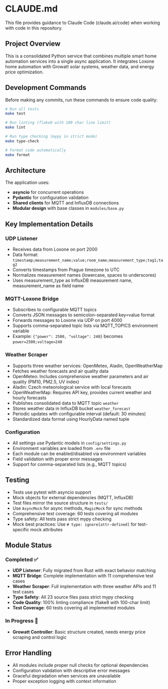 # CLAUDE.md

This file provides guidance to Claude Code (claude.ai/code) when working with code in this repository.

## Project Overview

This is a consolidated Python service that combines multiple smart home automation services into a single async application. It integrates Loxone home automation with Growatt solar systems, weather data, and energy price optimization.

## Development Commands

Before making any commits, run these commands to ensure code quality:

```bash
# Run all tests
make test

# Run linting (flake8 with 100 char line limit)
make lint

# Run type checking (mypy in strict mode)
make type-check

# Format code automatically
make format
```

## Architecture

The application uses:
- **asyncio** for concurrent operations
- **Pydantic** for configuration validation
- **Shared clients** for MQTT and InfluxDB connections
- **Modular design** with base classes in `modules/base.py`

## Key Implementation Details

### UDP Listener
- Receives data from Loxone on port 2000
- Data format: `timestamp;measurement_name;value;room_name;measurement_type;tag1;tag2`
- Converts timestamps from Prague timezone to UTC
- Normalizes measurement names (lowercase, spaces to underscores)
- Uses measurement_type as InfluxDB measurement name, measurement_name as field name

### MQTT-Loxone Bridge
- Subscribes to configurable MQTT topics
- Converts JSON messages to semicolon-separated key=value format
- Forwards messages to Loxone via UDP on port 4000
- Supports comma-separated topic lists via MQTT_TOPICS environment variable
- Example: `{"power": 2500, "voltage": 240}` becomes `power=2500;voltage=240`

### Weather Scraper
- Supports three weather services: OpenMeteo, Aladin, OpenWeatherMap
- Fetches weather forecasts and air quality data
- OpenMeteo: Includes comprehensive weather parameters and air quality (PM10, PM2.5, UV index)
- Aladin: Czech meteorological service with local forecasts
- OpenWeatherMap: Requires API key, provides current weather and hourly forecasts
- Publishes consolidated data to MQTT topic `weather`
- Stores weather data in InfluxDB bucket `weather_forecast`
- Periodic updates with configurable interval (default: 30 minutes)
- Standardized data format using HourlyData named tuple

### Configuration
- All settings use Pydantic models in `config/settings.py`
- Environment variables are loaded from `.env` file
- Each module can be enabled/disabled via environment variables
- Field validation with proper error messages
- Support for comma-separated lists (e.g., MQTT topics)

## Testing

- Tests use pytest with asyncio support
- Mock objects for external dependencies (MQTT, InfluxDB)
- Test files mirror the source structure in `tests/`
- Use `AsyncMock` for async methods, `MagicMock` for sync methods
- Comprehensive test coverage: 60 tests covering all modules
- Type safety: All tests pass strict mypy checking
- Mock best practices: Use `# type: ignore[attr-defined]` for test-specific mock attributes

## Module Status

### Completed ✅
- **UDP Listener**: Fully migrated from Rust with exact behavior matching
- **MQTT Bridge**: Complete implementation with 11 comprehensive test cases
- **Weather Scraper**: Full implementation with three weather APIs and 11 test cases
- **Type Safety**: All 23 source files pass strict mypy checking
- **Code Quality**: 100% linting compliance (flake8 with 100-char limit)
- **Test Coverage**: 60 tests covering all implemented modules

### In Progress 🚧
- **Growatt Controller**: Basic structure created, needs energy price scraping and control logic

## Error Handling

- All modules include proper null checks for optional dependencies
- Configuration validation with descriptive error messages
- Graceful degradation when services are unavailable
- Proper exception logging with context information